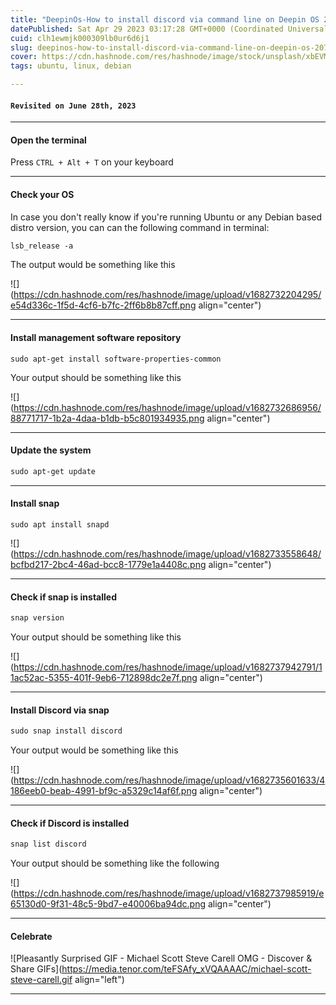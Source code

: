 ```yaml
---
title: "DeepinOs-How to install discord via command line on Deepin OS 20.7 or any Debian based distribution"
datePublished: Sat Apr 29 2023 03:17:28 GMT+0000 (Coordinated Universal Time)
cuid: clh1ewmjk000309lb0ur6d6j1
slug: deepinos-how-to-install-discord-via-command-line-on-deepin-os-207-or-any-debian-based-distribution
cover: https://cdn.hashnode.com/res/hashnode/image/stock/unsplash/xbEVM6oJ1Fs/upload/1535753840bc9d119a90ad1c73278f69.jpeg
tags: ubuntu, linux, debian

---
```


#### `Revisited on June 28th, 2023`

---

#### Open the terminal

Press `CTRL + Alt + T` on your keyboard

---

#### Check your OS

In case you don't really know if you're running Ubuntu or any Debian based distro version, you can can the following command in terminal:

```apache
lsb_release -a
```

The output would be something like this

![](https://cdn.hashnode.com/res/hashnode/image/upload/v1682732204295/e54d336c-1f5d-4cf6-b7fc-2ff6b8b87cff.png align="center")

---

#### Install management software repository

`sudo apt-get install software-properties-common`

Your output should be something like this

![](https://cdn.hashnode.com/res/hashnode/image/upload/v1682732686956/88771717-1b2a-4daa-b1db-b5c801934935.png align="center")

---

#### Update the system

```apache
sudo apt-get update
```

---

#### Install snap

`sudo apt install snapd`

![](https://cdn.hashnode.com/res/hashnode/image/upload/v1682733558648/bcfbd217-2bc4-46ad-bcc8-1779e1a4408c.png align="center")

---

#### Check if snap is installed

```apache
snap version
```

Your output should be something like this

![](https://cdn.hashnode.com/res/hashnode/image/upload/v1682737942791/11ac52ac-5355-401f-9eb6-712898dc2e7f.png align="center")

---

#### Install Discord via snap

```apache
sudo snap install discord
```

Your output would be something like this

![](https://cdn.hashnode.com/res/hashnode/image/upload/v1682735601633/4186eeb0-beab-4991-bf9c-a5329c14af6f.png align="center")

---

#### Check if Discord is installed

```apache
snap list discord
```

Your output should be something like the following

![](https://cdn.hashnode.com/res/hashnode/image/upload/v1682737985919/e65130d0-9f31-48c5-9bd7-e40006ba94dc.png align="center")

---

#### Celebrate

![Pleasantly Surprised GIF - Michael Scott Steve Carell OMG - Discover &  Share GIFs](https://media.tenor.com/teFSAfy_xVQAAAAC/michael-scott-steve-carell.gif align="left")

---
